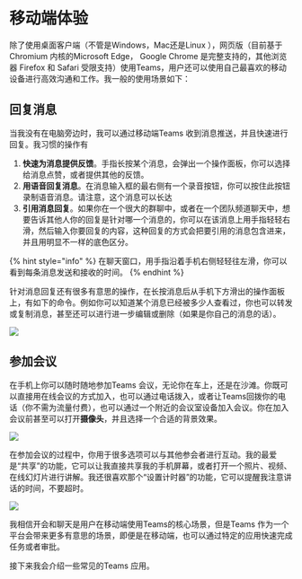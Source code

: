# 移动端体验

除了使用桌面客户端（不管是Windows，Mac还是Linux ），网页版（目前基于Chromium 内核的Microsoft Edge， Google Chrome 是完整支持的，其他浏览器 Firefox 和 Safari 受限支持）使用Teams，用户还可以使用自己最喜欢的移动设备进行高效沟通和工作。我一般的使用场景如下：

## 回复消息

当我没有在电脑旁边时，我可以通过移动端Teams 收到消息推送，并且快速进行回复。我习惯的操作有

1. **快速为消息提供反馈**。手指长按某个消息，会弹出一个操作面板，你可以选择给消息点赞，或者提供其他的反馈。
2. **用语音回复消息**。在消息输入框的最右侧有一个录音按钮，你可以按住此按钮录制语音消息。请注意，这个消息可以长达
3. **引用消息回复**。如果你在一个很大的群聊中，或者在一个团队频道聊天中，想要告诉其他人你的回复是针对哪一个消息的，你可以在该消息上用手指轻轻右滑，然后输入你要回复的内容，这种回复的方式会把要引用的消息包含进来，并且用明显不一样的底色区分。

{% hint style="info" %}
在聊天窗口，用手指沿着手机右侧轻轻往左滑，你可以看到每条消息发送和接收的时间。
{% endhint %}

针对消息回复还有很多有意思的操作，在长按消息后从手机下方滑出的操作面板上，有如下的命令。例如你可以知道某个消息已经被多少人查看过，你也可以转发或复制消息，甚至还可以进行进一步编辑或删除（如果是你自己的消息的话）。

![](../.gitbook/assets/tu-pian-%20%2895%29.png)

## 参加会议

在手机上你可以随时随地参加Teams 会议，无论你在车上，还是在沙滩。你既可以直接用在线会议的方式加入，也可以通过电话拨入，或者让Teams回拨你的电话（你不需为流量付费），也可以通过一个附近的会议室设备加入会议。你在加入会议前甚至可以打开**摄像头**，并且选择一个合适的背景效果。

![](../.gitbook/assets/tu-pian-%20%2896%29.png)

在参加会议的过程中，你用于很多选项可以与其他参会者进行互动。我的最爱是“共享”的功能，它可以让我直接共享我的手机屏幕，或者打开一个照片、视频、在线幻灯片进行讲解。我还很喜欢那个“设置计时器”的功能，它可以提醒我注意讲话的时间，不要超时。

![](../.gitbook/assets/tu-pian-%20%2866%29.png)

我相信开会和聊天是用户在移动端使用Teams的核心场景，但是Teams 作为一个平台会带来更多有意思的场景，即便是在移动端，也可以通过特定的应用快速完成任务或者审批。

接下来我会介绍一些常见的Teams 应用。



